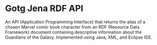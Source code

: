 # Gotg Jena RDF API
An API (Application Programming Interface) that returns the alias of a chosen Marvel comic book character from an RDF (Resource Data Framework) document containing descriptive information about the Guardians of the Galaxy. Implemented using Java, XML, and Eclipse IDE. 
